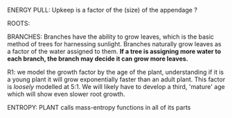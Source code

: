 



ENERGY PULL: Upkeep is a factor of the (size) of the appendage ?

ROOTS:

BRANCHES:
 Branches have the ability to grow leaves, which is the basic method of trees for harnessing sunlight.
 Branches naturally grow leaves as a factor of the water assigned to them. 
 __If a tree is assigning more water to each 
 branch, the branch may decide it can grow more leaves.__

R1:
 we model the growth factor by the age of the plant, understanding if it is a young plant it will grow exponentially
 faster than an adult plant. This factor is *loosely* modelled at 5:1. We will likely have to develop a third, 
 'mature' age which will show even slower root growth.
 
 
ENTROPY:
 PLANT calls mass-entropy functions in all of its parts
 
 
